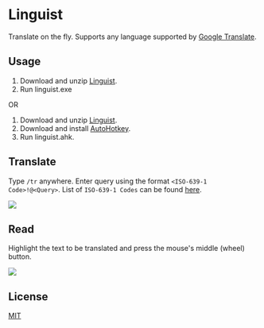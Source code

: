 # Linguist
Translate on the fly. Supports any language supported by [Google Translate](https://translate.google.com/).

## Usage
1. Download and unzip [Linguist](https://github.com/Johj/linguist/archive/master.zip).
2. Run linguist.exe

OR

1. Download and unzip [Linguist](https://github.com/Johj/linguist/archive/master.zip).
2. Download and install [AutoHotkey](https://autohotkey.com/).
3. Run linguist.ahk.

## Translate
Type `/tr` anywhere. Enter query using the format `<ISO-639-1 Code>!@<Query>`.
List of `ISO-639-1 Codes` can be found [here](https://cloud.google.com/translate/docs/languages).

![](https://github.com/Johj/linguist/raw/master/example/translate.gif)

## Read
Highlight the text to be translated and press the mouse's middle (wheel) button.

![](https://github.com/Johj/linguist/raw/master/example/read.gif)

## License
[MIT](https://raw.githubusercontent.com/Johj/linguist/master/LICENSE)
